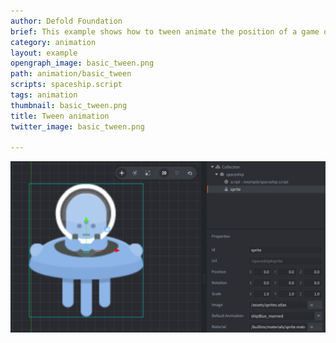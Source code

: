 ```yaml
---
author: Defold Foundation
brief: This example shows how to tween animate the position of a game object.
category: animation
layout: example
opengraph_image: basic_tween.png
path: animation/basic_tween
scripts: spaceship.script
tags: animation
thumbnail: basic_tween.png
title: Tween animation
twitter_image: basic_tween.png

---
```



![tween](basic_tween.png)
